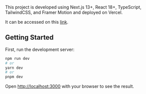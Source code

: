 This project is developed using Next.js 13+, React 18+, TypeScript, TailwindCSS, and Framer Motion and deployed on Vercel. 

It can be accessed on this [link](https://insurance-website-landing-page.vercel.app/).

## Getting Started

First, run the development server:

```bash
npm run dev
# or
yarn dev
# or
pnpm dev
```

Open [http://localhost:3000](http://localhost:3000) with your browser to see the result.


